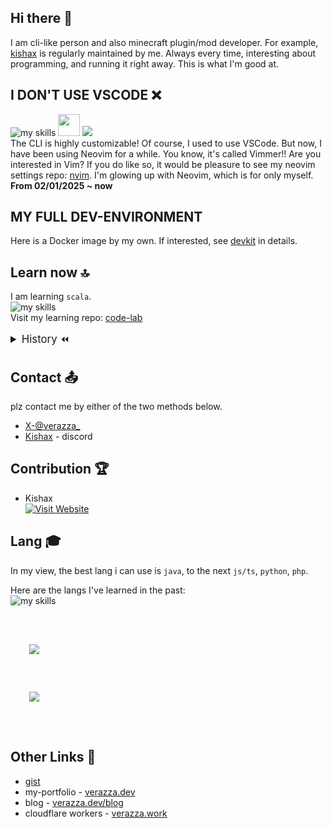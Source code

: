 ## Hi there 👋
I am cli-like person and also minecraft plugin/mod developer. For example, [kishax](https://github.com/verazza/kishax) is regularly maintained by me. Always every time, interesting about programming, and running it right away. This is what I'm good at.

## <div>I DON'T USE VSCODE&nbsp;❌
<img alt="my skills" src="https://skillicons.dev/icons?i=vscode&theme=light">&nbsp;<img src="https://cdn.pixabay.com/animation/2022/10/06/13/44/13-44-02-515_256.gif" width="35px" height="auto">&nbsp;<img src="https://skillicons.dev/icons?i=vim,neovim&theme=light" /><br> The CLI is highly customizable! Of course, I used to use VSCode. But now, I have been using Neovim for a while. You know, it's called Vimmer!! Are you interested in Vim? If you do like so, it would be pleasure to see my neovim settings repo: [nvim](https://github.com/verazza/nvim). I'm glowing up with Neovim, which is for only myself.  
__From 02/01/2025 ~ now__

## MY FULL DEV-ENVIRONMENT
Here is a Docker image by my own. If interested, see [devkit](https://github.com/verazza/devkit) in details.

## Learn now 🔝
I am learning `scala`.  
<img alt="my skills" src="https://skillicons.dev/icons?i=scala&theme=light"><br>
Visit my learning repo: [code-lab](https://github.com/verazza/code-lab)  
  
<details style="font-size: 1.2em;">
  <summary>History ⏪</summary>
  <ul>
    <li><code>scala</code> - 03/10/2025 ~ now <br><img alt="my skills" src="https://skillicons.dev/icons?i=scala&theme=light"></li>
    <li><code>c/c++</code> - 02/01/2025 ~ now <br><img alt="my skills" src="https://skillicons.dev/icons?i=c,cpp&theme=light"></li>
    <li><code>js/ts</code> - 01/01/2025 ~ now <br><img alt="my skills" src="https://skillicons.dev/icons?i=js,ts&theme=light"></li>
    <li><code>rust</code> - 12/01/2024 ~ 12/01/2024 <br><img alt="my skills" src="https://skillicons.dev/icons?i=rust&theme=light"></li>
    <li><code>java</code> - 10/01/2023 ~ now <br><img alt="my skills" src="https://skillicons.dev/icons?i=java&theme=light"></li>
    <li><code>php</code> - 05/01/2022 ~ xx/xx/2024 <br><img alt="my skills" src="https://skillicons.dev/icons?i=php&theme=light"></li>
  </ul>
</details>

## Contact 📤
plz contact me by either of the two methods below.
* [X-@verazza_](https://x.com/verazza_)
* [Kishax](https://disboard.org/server/1094969099349671971) - discord

## Contribution 🏆 
- Kishax  
[![Visit Website](https://img.shields.io/badge/Visit_Website-007BFF?style=for-the-badge)](https://kishax.net/)

## Lang 🎓
In my view, the best lang i can use is `java`, to the next `js/ts`, `python`, `php`.  
  
Here are the langs I've learned in the past:  
<img alt="my skills" src="https://skillicons.dev/icons?i=java,gradle,js,ts,nodejs,php,c,cpp,python,scala,rust&theme=light"><br><br>
<div style="display: flex; flex-wrap: wrap; flex-direction: column;">
  <div style="margin: 30px;">
    <a href="https://github.com/anuraghazra/github-readme-stats">
      <img align="left" src="https://github-readme-stats.vercel.app/api/top-langs/?username=verazza&show_icons=true&theme=gruvbox_light&layout=compact" />
    </a>
  </div>
  <div style="margin: 30px;">
    <a href="https://github.com/anuraghazra/github-readme-stats">
      <img align="left" src="https://github-readme-stats.vercel.app/api?username=verazza&show_icons=true&theme=moltack" />
    </a>
  </div>
</div><br>

## Other Links 🔗
* [gist](https://gist.github.com/verazza)
* my-portfolio - [verazza.dev](https://verazza.dev)
* blog - [verazza.dev/blog](https://verazza.dev/blog)
* cloudflare workers - [verazza.work](https://verazza.work)

